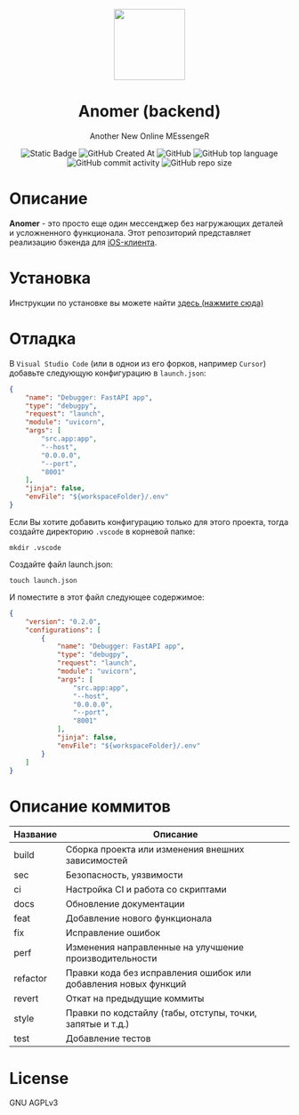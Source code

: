 <p align="center">
  <img src="docs/logo.svg" width="128" height="128">
  <h1 align="center">Anomer (backend)</h1>
  <p align="center"> Another New Online MEssengeR</p>
</p>

<p align="center">
  <img alt="Static Badge" src="https://img.shields.io/badge/raphael_golubev-anomer-5ad1e6">
  <img alt="GitHub Created At" src="https://img.shields.io/github/created-at/raphaelgolubev/anomer_backend">
  <img alt="GitHub" src="https://img.shields.io/github/license/raphaelgolubev/anomer_backend?color=white">
  <img alt="GitHub top language" src="https://img.shields.io/github/languages/top/raphaelgolubev/anomer_backend">
  <img alt="GitHub commit activity" src="https://img.shields.io/github/commit-activity/t/raphaelgolubev/anomer_backend?color=green">
  <img alt="GitHub repo size" src="https://img.shields.io/github/repo-size/raphaelgolubev/anomer_backend?color=black">
</p>

# Описание
**Anomer** - это просто еще один мессенджер без нагружающих деталей и усложненного функционала.
Этот репозиторий представляет реализацию бэкенда для [iOS-клиента](https://github.com/raphaelgolubev/anomer_ios).

# Установка

Инструкции по установке вы можете найти [здесь (нажмите сюда)](docs/INSTALL.md)

# Отладка
В `Visual Studio Code` (или в однои из его форков, например `Cursor`) добавьте следующую конфигурацию в `launch.json`:
```json
{
    "name": "Debugger: FastAPI app",
    "type": "debugpy",
    "request": "launch",
    "module": "uvicorn",
    "args": [
        "src.app:app",
        "--host",
        "0.0.0.0",
        "--port",
        "8001"
    ],
    "jinja": false,
    "envFile": "${workspaceFolder}/.env"
}
```
Если Вы хотите добавить конфигурацию только для этого проекта, тогда создайте директорию `.vscode` в корневой папке:
```shell
mkdir .vscode
```
Создайте файл launch.json:
```shell
touch launch.json
```
И поместите в этот файл следующее содержимое:
```json
{
    "version": "0.2.0",
    "configurations": [
        {
            "name": "Debugger: FastAPI app",
            "type": "debugpy",
            "request": "launch",
            "module": "uvicorn",
            "args": [
                "src.app:app",
                "--host",
                "0.0.0.0",
                "--port",
                "8001"
            ],
            "jinja": false,
            "envFile": "${workspaceFolder}/.env"
        }
    ]
}
```

# Описание коммитов
| Название | Описание                                                        |
|----------|-----------------------------------------------------------------|
| build	   | Сборка проекта или изменения внешних зависимостей               |
| sec      | Безопасность, уязвимости                                        |
| ci       | Настройка CI и работа со скриптами                              |
| docs	   | Обновление документации                                         |
| feat	   | Добавление нового функционала                                   |
| fix	     | Исправление ошибок                                              |
| perf	   | Изменения направленные на улучшение производительности          |
| refactor | Правки кода без исправления ошибок или добавления новых функций |
| revert   | Откат на предыдущие коммиты                                     |
| style	   | Правки по кодстайлу (табы, отступы, точки, запятые и т.д.)      |
| test	   | Добавление тестов                                               |

# License

GNU AGPLv3